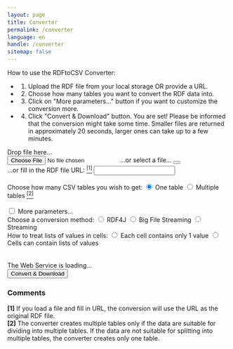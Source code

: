 ```yaml
---
layout: page
title: Converter
permalink: /converter
language: en
handle: /converter
sitemap: false
---
```

How to use the RDFtoCSV Converter:
- 1) Upload the RDF file from your local storage OR provide a URL.
- 2) Choose how many tables you want to convert the RDF data into.
- 3) Click on "More parameters..." button if you want to customize the conversion more.
- 4) Click "Convert & Download" button.
You are set! Please be informed that the conversion might take some time. Smaller files are returned in approximately 20 seconds, larger ones can take up to a few minutes.

<form id="rdfandconfiguration" action="https://rdf-to-csvw.onrender.com/rdftocsvw" method="post">
    <script src="https://ajax.googleapis.com/ajax/libs/jquery/1.11.1/jquery.min.js"></script>
    <div id="choose-file-or-url">
        <div id="drop-zone">
            Drop file here...<br>
            <div id="holderForFileInputAndBin">
                <label class="label" id="labelForFileInput" for="file">
                    <input type="file" name="file" id="file" accept=".nq, .nt, .jsonl, .jsonld, .n3, .ndjson, .ndjsonld, .owl, .rdf, .rdfs, .rj, .trig, .trigs, .trix, .ttl, .ttls" required/>
                    <span id="spanForFileInput">...or select a file...</span>
                </label>
                <button class="clear-button" id="clearButton">
                    <i class="fa-regular fa-trash-can"></i>
                </button>
            </div>
        </div>
        <div class="vertical-line"></div>
        <div class="top-and-bottom-margin" id="rdf-url-div">
            <label for="fileURL">...or fill in the RDF file URL: <a href="#comment-1"><sup class="comment-marker" data-index="1">[1]</sup></a></label>
            <input type="text" id="fileURL" name="fileURL" required> 
        </div>
    </div>   
    <br>
    <div class="top-and-bottom-margin">
        <label>Choose how many CSV tables you wish to get:</label>
            <label>
            <input type="radio" name="tables" id="basicQuery" value="basicQuery" checked="checked" >
                One table
            </label>
            <label>
            <input type="radio" name="tables" id="splitQuery" value="splitQuery">
                Multiple tables <a href="#comment-2"><sup class="comment-marker" data-index="2">[2]</sup></a>
            </label>
    </div>    
        <br>
        <input type="checkbox" id="my-toggle" class="btn-check" value="toggleContent">
        <label id="my-toggle-label" class="top-and-bottom-margin" for="my-toggle">More parameters...</label>
        <div id="toggleContent">
            <label>Choose a conversion method:</label>
            <label>
                <input type="radio" name="choice" value="RDF4J" >
                    RDF4J
            </label>
            <label>
                <input type="radio" name="choice" value="BIGFILESTREAMING">
                    Big File Streaming
            </label>
            <label>
                <input type="radio" name="choice" value="STREAMING">
                    Streaming
            </label>
            <br>
            <label>How to treat lists of values in cells:</label>
            <label>
                <input type="radio" name="firstNormalForm" value="true" >
                    Each cell contains only 1 value
            </label>
            <label>
                <input type="radio" name="firstNormalForm" value="false">
                    Cells can contain lists of values
            </label>
            <br>
        </div>
    <br><br>
    <div id="statusIndicator">
        <img id="loadingWheel" src="loading.gif" alt="Loading" style="display: none;">
        <img id="greenArrow" src="check.jpg" alt="OK" style="display: none;">
        <span id="healthCheckStatus">The Web Service is loading...</span>
    </div>
    <input type="submit" value="Convert & Download" id="submitButton" class="top-and-bottom-margin">
</form>
<div>
    <div id="countdown" style="display: none;">30</div>
    <div id="patienceText" style="display: none;">The web service runs on free plan - please wait 60 seconds for the result. If you are not getting any file transfer until then, click on the convert button again. The response times may wary depending on the size of your RDF file. </div>
</div>
<div id="responsePlace">
<label id="previewLabel"></label>
</div>

<div id="errorMessage" style="color: red; display: none;"></div>

<div id="comments">
    <h3>Comments</h3>
    <div class="comment" id="comment-1">
        <strong>[1]</strong> If you load a file and fill in URL, the conversion will use the URL as the original RDF file.
    </div>
    <div class="comment" id="comment-2">
        <strong>[2]</strong> The converter creates multiple tables only if the data are suitable for dividing into multiple tables. If the data are not suitable for splitting into multiple tables, the converter creates only one table.
    </div>
</div>

<script type="text/javascript" src="{% if jekyll.environment == 'production' %}{{site.production.url}}{{site.production.baseurl}}{% else %}{{site.development.url}}{{site.development.baseurl}}{% endif %}/{{ 'assets/sendPost.js' | relative_url }}"></script>